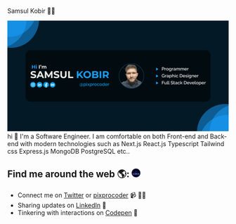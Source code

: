 Samsul Kobir 👨‍💻

![Image Description](/public/GitHub-Banner-image.jpg)
hi 👋 
I'm a Software Engineer. I am comfortable on both Front-end and Back-end with modern technologies such as Next.js React.js Typescript Tailwind css Express.js MongoDB PostgreSQL etc..

## Find me around the web 🌎: <a href="https://pixprocoder.vercel.app/"><img src="/public/vertical-logo.png" alt="Image Description" width="20" height="20">

</a>

- Connect me on <a href="https://www.twitter.com/pixprocoder">Twitter</a> or <a href="https://www.pixprocoder.vercel.app">pixprocoder</a> 📹 ✍🏾
- Sharing updates on <a href="https://www.linkedin.com/in/pixprocoder/">LinkedIn</a> 💼
- Tinkering with interactions on <a href="https://codepen.io/pixprocoder"> Codepen</a> 🏓
